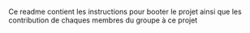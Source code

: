 Ce readme contient les instructions pour booter le projet ainsi que les contribution de chaques membres du groupe à ce projet

